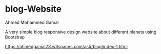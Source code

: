 # blog-Website
Ahmed Mohammed Gamal

A very simple blog  responsive design website about different planets using Bootstrap

https://ahmedgamal23.w3spaces.com/as5/blog/index-1.html
 
